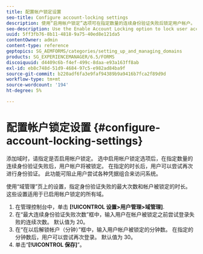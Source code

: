 ```yaml
---
title: 配置帐户锁定设置
seo-title: Configure account-locking settings
description: 使用“启用帐户锁定”选项可在指定数量的连续身份验证失败后锁定用户帐户。
seo-description: Use the Enable Account Locking option to lock user accounts after a specified number of consecutive authentication failures.
uuid: 5ff3fb76-8b11-4818-9a75-40ed8e121da5
contentOwner: admin
content-type: reference
geptopics: SG_AEMFORMS/categories/setting_up_and_managing_domains
products: SG_EXPERIENCEMANAGER/6.5/FORMS
discoiquuid: d4409c6b-f4ef-499c-8daa-e93a163ff8ab
exl-id: eb8c748d-51d9-4684-97c5-e982ad84ba9f
source-git-commit: b220adf6fa3e9faf94389b9a9416b7fca2f89d9d
workflow-type: tm+mt
source-wordcount: '194'
ht-degree: 5%

---
```


# 配置帐户锁定设置 {#configure-account-locking-settings}

添加域时，请指定是否启用帐户锁定。 选中启用帐户锁定选项后，在指定数量的连续身份验证失败后，用户帐户将被锁定。 在指定的时长后，用户可以尝试再次进行身份验证。 此功能可阻止用户尝试各种凭据组合来访问系统。

使用“域管理”页上的设置，指定身份验证失败的最大次数和帐户被锁定的时长。 这些设置适用于已启用帐户锁定的所有域。

1. 在管理控制台中，单击 **[!UICONTROL 设置>用户管理>域管理]**.
1. 在“最大连续身份验证失败次数”框中，输入用户在帐户被锁定之前尝试登录失败的连续次数。 默认值为 20。
1. 在“在以后解锁帐户（分钟）”框中，输入用户帐户被锁定的分钟数。 在指定的分钟数后，用户可以尝试再次登录。 默认值为 30。
1. 单击“**[!UICONTROL 保存]**”。

